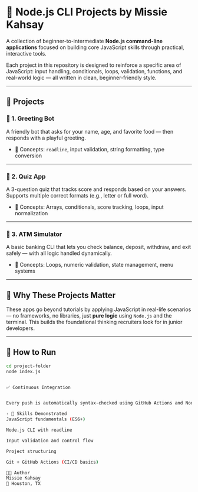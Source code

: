 # 🚀 Node.js CLI Projects by Missie Kahsay

A collection of beginner-to-intermediate **Node.js command-line applications** focused on building core JavaScript skills through practical, interactive tools.

Each project in this repository is designed to reinforce a specific area of JavaScript: input handling, conditionals, loops, validation, functions, and real-world logic — all written in clean, beginner-friendly style.

---

## 📂 Projects

### 🔹 1. Greeting Bot
A friendly bot that asks for your name, age, and favorite food — then responds with a playful greeting.

- 📌 Concepts: `readline`, input validation, string formatting, type conversion

---

### 🔹 2. Quiz App
A 3-question quiz that tracks score and responds based on your answers. Supports multiple correct formats (e.g., letter or full word).

- 📌 Concepts: Arrays, conditionals, score tracking, loops, input normalization

---

### 🔹 3. ATM Simulator
A basic banking CLI that lets you check balance, deposit, withdraw, and exit safely — with all logic handled dynamically.

- 📌 Concepts: Loops, numeric validation, state management, menu systems

---

## 🧠 Why These Projects Matter

These apps go beyond tutorials by applying JavaScript in real-life scenarios — no frameworks, no libraries, just **pure logic** using `Node.js` and the terminal. This builds the foundational thinking recruiters look for in junior developers.

---

## 🧪 How to Run

```bash
cd project-folder
node index.js


✅ Continuous Integration


Every push is automatically syntax-checked using GitHub Actions and Node.js 18, ensuring code quality and deploy-readiness.

- 📌 Skills Demonstrated
JavaScript fundamentals (ES6+)

Node.js CLI with readline

Input validation and control flow

Project structuring

Git + GitHub Actions (CI/CD basics)

👨‍💻 Author
Missie Kahsay
📍 Houston, TX